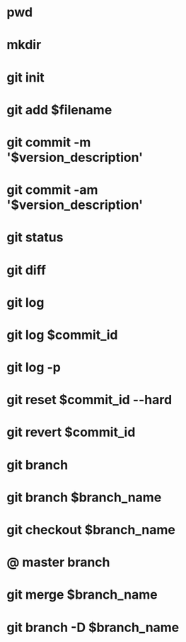# pwd
# mkdir
# git init
# git add $filename
# git commit -m '$version_description'
# git commit -am '$version_description'
# git status
# git diff
# git log
# git log $commit_id
# git log -p
# git reset $commit_id --hard
# git revert $commit_id

# git branch
# git branch $branch_name
# git checkout $branch_name

# @ master branch
# git merge $branch_name
# git branch -D $branch_name

